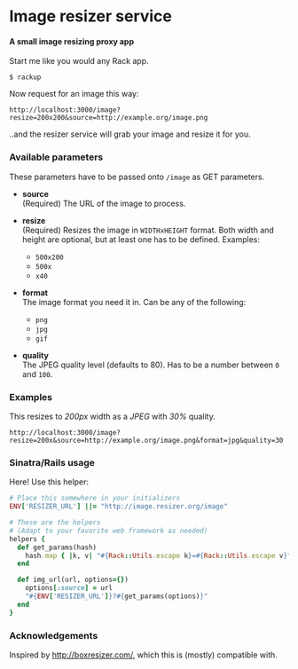 # Image resizer service
#### A small image resizing proxy app

Start me like you would any Rack app.

    $ rackup

Now request for an image this way:

    http://localhost:3000/image?resize=200x200&source=http://example.org/image.png

..and the resizer service will grab your image and resize it for you.

### Available parameters

These parameters have to be passed onto `/image` as GET parameters.

* __source__   
  (Required) The URL of the image to process.

* __resize__  
  (Required) Resizes the image in `WIDTHxHEIGHT` format. Both width and height are
  optional, but at least one has to be defined. Examples:

  * `500x200`
  * `500x`
  * `x40`

* __format__  
  The image format you need it in. Can be any of the following:

  * `png`
  * `jpg`
  * `gif`

* __quality__  
  The JPEG quality level (defaults to 80). Has to be a number between `0` and `100`.

### Examples

This resizes to *200px* width as a *JPEG* with *30%* quality.

    http://localhost:3000/image?resize=200x&source=http://example.org/image.png&format=jpg&quality=30

### Sinatra/Rails usage

Here! Use this helper:

``` ruby
# Place this somewhere in your initializers
ENV['RESIZER_URL'] ||= "http://image.resizer.org/image"

# These are the helpers
# (Adapt to your favorite web framework as needed)
helpers {
  def get_params(hash)
    hash.map { |k, v| "#{Rack::Utils.escape k}=#{Rack::Utils.escape v}" }.join("&")
  end

  def img_url(url, options={})
    options[:source] = url
    "#{ENV['RESIZER_URL']}?#{get_params(options)}"
  end
}
```

### Acknowledgements

Inspired by http://boxresizer.com/, which this is (mostly) compatible with.
